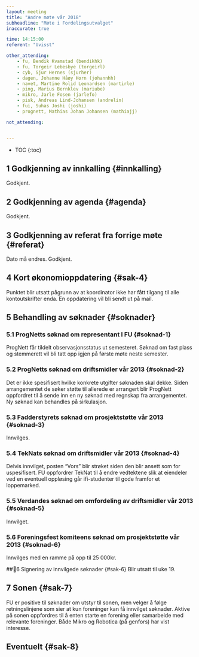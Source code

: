 ```yaml
---
layout: meeting
title: "Andre møte vår 2018"
subheadline: "Møte i Fordelingsutvalget"
inaccurate: true

time: 14:15:00
referent: "Uvisst"

other_attending:
    - fu, Bendik Kvamstad (bendikhk)
    - fu, Torgeir Lebesbye (torgeirl)
    - cyb, Sjur Hernes (sjurher)
    - dagen, Johanne Håøy Horn (johannhh)
    - navet, Martine Rolid Leonardsen (martirle)
    - ping, Marius Bernklev (mariube)
    - mikro, Jarle Fosen (jarlefo)
    - pisk, Andreas Lind-Johansen (andrelin)
    - fui, Suhas Joshi (joshi)
    - prognett, Mathias Johan Johansen (mathiajj)

not_attending:


---
```

* TOC
{:toc}

## 1 Godkjenning av innkalling {#innkalling}
Godkjent.

##  2 Godkjenning av agenda {#agenda}
Godkjent.

## 3 Godkjenning av referat fra forrige møte {#referat}
Dato må endres. Godkjent.

## 4 Kort økonomioppdatering {#sak-4}
Punktet blir utsatt pågrunn av at koordinator ikke har fått tilgang til alle kontoutskrifter enda. En oppdatering vil bli sendt ut på mail.

## 5 Behandling av søknader {#soknader}

### 5.1 ProgNetts søknad om representant I FU {#soknad-1}
ProgNett får tildelt observasjonsstatus ut semesteret. Søknad om fast plass og stemmerett vil bli tatt opp igjen på første møte neste semester.

### 5.2 ProgNetts søknad om driftsmidler vår 2013 {#soknad-2}
Det er ikke spesifisert hvilke konkrete utgifter søknaden skal dekke. Siden arrangementet de søker støtte til allerede er arrangert blir ProgNett oppfordret til å sende inn en ny søknad med regnskap fra arrangementet. Ny søknad kan behandles på sirkulasjon.

### 5.3 Fadderstyrets søknad om prosjektstøtte vår 2013 {#soknad-3}
Innvilges.

### 5.4 TekNats søknad om driftsmidler vår 2013 {#soknad-4}
Delvis innvilget, posten “Vors” blir strøket siden den blir ansett som for uspesifisert.
FU oppfordrer TekNat til å endre vedtektene slik at eiendeler ved en eventuell oppløsing går ifi-studenter til gode framfor et loppemarked.

### 5.5 Verdandes søknad om omfordeling av driftsmidler vår 2013 {#soknad-5}
Innvilget.
### 5.6 Foreningsfest komiteens søknad om prosjektstøtte vår 2013 {#soknad-6}
Innvilges med en ramme på opp til 25 000kr.

##6 Signering av innvilgede søknader {#sak-6}
Blir utsatt til uke 19.

## 7 Sonen {#sak-7}
FU er positive til søknader om utstyr til sonen, men velger å følge retningslinjene som sier at kun foreninger kan få innvilget søknader. Aktive på sonen oppfordres til å enten starte en forening eller samarbeide med relevante foreninger. Både Mikro og Robotica (på genfors) har vist interesse.

## Eventuelt {#sak-8}
